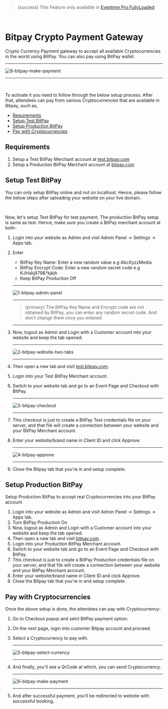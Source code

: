 
>{success} This Feature only available in [Eventmie Pro FullyLoaded](https://classiebit.com/eventmie-pro-fullyloaded)

<br>

# Bitpay Crypto Payment Gateway

Crypto Currency Payment gateway to accept all available Cryptocurrencies in the world using BitPay. You can also pay using BitPay wallet.

---

![6-bitpay-make-payment](/images/fullyloaded/6-bitpay-make-payment.png "6-bitpay-make-payment")

---

<br>

To activate it you need to follow through the below setup process. After that, attendees can pay from various Cryptocurrencies that are available in Bitpay, such as, 


- [Requirements](#Requirements)
- [Setup Test BitPay](#Setup-Test-BitPay)
- [Setup Production BitPay](#Setup-Production-BitPay)
- [Pay with Cryptocurrencies](#Pay-with-Cryptocurrencies)


<a name="Requirements"></a>
## Requirements

1. Setup a Test BitPay Merchant account at [test.bitpay.com](https://test.bitpay.com/)
2. Setup a Production BitPay Merchant account at [bitpay.com](https://bitpay.com/)


<a name="Setup-Test-BitPay"></a>
## Setup Test BitPay

You can only setup BitPay online and not on localhost. Hence, please follow the below steps after uploading your website on your live domain.

<br>

Now, let's setup Test BitPay for test payment. The production BitPay setup is same as test. Hence, make sure you create a BitPay merchant account at both-


1. Login into your website as Admin and visit Admin Panel -> Settings -> Apps tab.
2. Enter 
    - BitPay Key Name: Enter a new random value e.g AbcXyzzMedia 
    - BitPay Encrypt Code: Enter a new random secret code e.g KJHakj879&*kjkjh
    - Keep BitPay Production Off

    ---

    ![1-bitpay-admin-panel](/images/fullyloaded/1-bitpay-admin-panel.png "1-bitpay-admin-panel")

    ---

    >{primary} The BitPay Key Name and Encrypt code are not obtained by BitPay, you can enter any random secret code. And don't change them once you entered.

    ---

3. Now, logout as Admin and Login with a Customer account into your website and keep the tab opened.

    ---

    ![2-bitpay-website-two-tabs](/images/fullyloaded/2-bitpay-website-two-tabs.png "2-bitpay-website-two-tabs")

    ---

4. Then open a new tab and visit [test.bitpay.com](https://test.bitpay.com/).
5. Login into your Test BitPay Merchant account.
6. Switch to your website tab and go to an Event Page and Checkout with BitPay.

    ---

    ![3-bitpay-checkout](/images/fullyloaded/3-bitpay-checkout.png "3-bitpay-checkout")

    ---

7. This checkout is just to create a BitPay Test credentials file on your server, and that file will create a connection between your website and your BitPay Merchant account.
8. Enter your website/brand name in Client ID and click Approve.

    ---

    ![4-bitpay-approve](/images/fullyloaded/4-bitpay-approve.png "4-bitpay-approve")

    ---

9. Close the Bitpay tab that you're in and setup complete.


<a name="Setup-Production-BitPay"></a>
## Setup Production BitPay

Setup Production BitPay to accept real Cryptocurrencies into your BitPay account.


1. Login into your website as Admin and visit Admin Panel -> Settings -> Apps tab.
2. Turn BitPay Production On
3. Now, logout as Admin and Login with a Customer account into your website and keep the tab opened.
4. Then open a new tab and visit [bitpay.com](https://bitpay.com/).
5. Login into your Production BitPay Merchant account.
6. Switch to your website tab and go to an Event Page and Checkout with BitPay.
7. This checkout is just to create a BitPay Production credentials file on your server, and that file will create a connection between your website and your BitPay Merchant account.
8. Enter your website/brand name in Client ID and click Approve.
9. Close the Bitpay tab that you're in and setup complete.




<a name="Pay-with-Cryptocurrencies"></a>
## Pay with Cryptocurrencies

Once the above setup is done, the attendees can pay with Cryptocurrency-

1. Go to Checkout popup and selct BitPay payment option.
2. On the next page, login into customer Bitpay account and proceed.
3. Select a Cryptocurrency to pay with.

    ---

    ![5-bitpay-select-currency](/images/fullyloaded/5-bitpay-select-currency.png "5-bitpay-select-currency")

    ---

4. And finally, you'll see a QrCode at which, you can send Cryptocurrency.

    ---

    ![6-bitpay-make-payment](/images/fullyloaded/6-bitpay-make-payment.png "6-bitpay-make-payment")

    ---

5. And after successful payment, you'll be redirected to webstie with successful booking.
